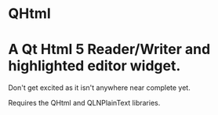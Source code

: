 # QHtml
A Qt Html 5 Reader/Writer and highlighted editor widget.
======================================================

Don't get excited as it isn't anywhere near complete yet.

Requires the QHtml and QLNPlainText libraries.
